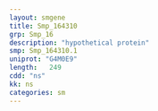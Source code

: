 ```yaml
---
layout: smgene
title: Smp_164310
grp: Smp_16
description: "hypothetical protein"
smp: Smp_164310.1
uniprot: "G4M0E9"
length:   249
cdd: "ns"
kk: ns
categories: sm
---
```

